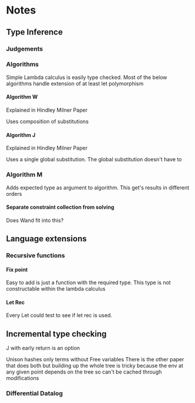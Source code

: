 # Notes

## Type Inference


### Judgements

### Algorithms

Simple Lambda calculus is easily type checked. 
Most of the below algorithms handle extension of at least let polymorphism


#### Algorithm W 
Explained in Hindley Milner Paper

Uses composition of substitutions

#### Algorithm J
Explained in Hindley Milner Paper

Uses a single global substitution. The global substitution doesn't have to 

### Algorithm M
Adds expected type as argument to algorithm.
This get's results in different orders

#### Separate constraint collection from solving

Does Wand fit into this?

## Language extensions

### Recursive functions
#### Fix point
Easy to add is just a function with the required type.
This type is not constructable within the lambda calculus

#### Let Rec

Every Let could test to see if let rec is used.

## Incremental type checking

J with early return is an option

Unison hashes only terms without Free variables
There is the other paper that does both but building up the whole tree is tricky because the env at any given point depends on the tree so can't be cached through modifications

### Differential Datalog

